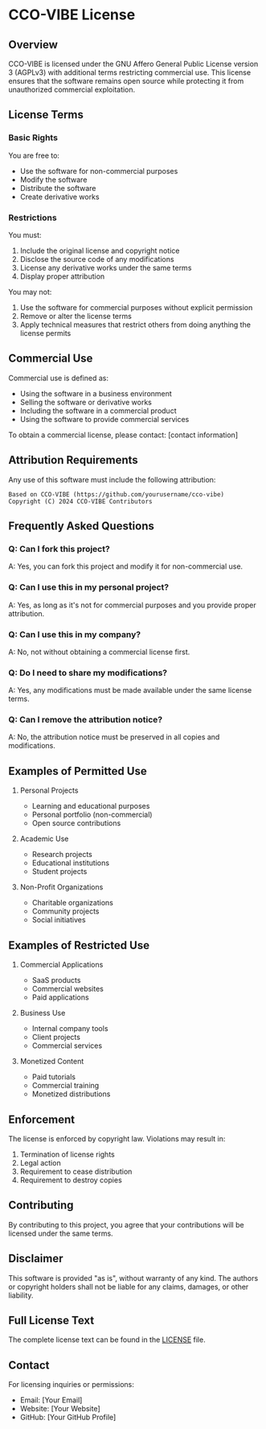 # CCO-VIBE License

## Overview

CCO-VIBE is licensed under the GNU Affero General Public License version 3 (AGPLv3) with additional terms restricting commercial use. This license ensures that the software remains open source while protecting it from unauthorized commercial exploitation.

## License Terms

### Basic Rights

You are free to:
- Use the software for non-commercial purposes
- Modify the software
- Distribute the software
- Create derivative works

### Restrictions

You must:
1. Include the original license and copyright notice
2. Disclose the source code of any modifications
3. License any derivative works under the same terms
4. Display proper attribution

You may not:
1. Use the software for commercial purposes without explicit permission
2. Remove or alter the license terms
3. Apply technical measures that restrict others from doing anything the license permits

## Commercial Use

Commercial use is defined as:
- Using the software in a business environment
- Selling the software or derivative works
- Including the software in a commercial product
- Using the software to provide commercial services

To obtain a commercial license, please contact: [contact information]

## Attribution Requirements

Any use of this software must include the following attribution:
```
Based on CCO-VIBE (https://github.com/yourusername/cco-vibe)
Copyright (C) 2024 CCO-VIBE Contributors
```

## Frequently Asked Questions

### Q: Can I fork this project?
A: Yes, you can fork this project and modify it for non-commercial use.

### Q: Can I use this in my personal project?
A: Yes, as long as it's not for commercial purposes and you provide proper attribution.

### Q: Can I use this in my company?
A: No, not without obtaining a commercial license first.

### Q: Do I need to share my modifications?
A: Yes, any modifications must be made available under the same license terms.

### Q: Can I remove the attribution notice?
A: No, the attribution notice must be preserved in all copies and modifications.

## Examples of Permitted Use

1. Personal Projects
   - Learning and educational purposes
   - Personal portfolio (non-commercial)
   - Open source contributions

2. Academic Use
   - Research projects
   - Educational institutions
   - Student projects

3. Non-Profit Organizations
   - Charitable organizations
   - Community projects
   - Social initiatives

## Examples of Restricted Use

1. Commercial Applications
   - SaaS products
   - Commercial websites
   - Paid applications

2. Business Use
   - Internal company tools
   - Client projects
   - Commercial services

3. Monetized Content
   - Paid tutorials
   - Commercial training
   - Monetized distributions

## Enforcement

The license is enforced by copyright law. Violations may result in:
1. Termination of license rights
2. Legal action
3. Requirement to cease distribution
4. Requirement to destroy copies

## Contributing

By contributing to this project, you agree that your contributions will be licensed under the same terms.

## Disclaimer

This software is provided "as is", without warranty of any kind. The authors or copyright holders shall not be liable for any claims, damages, or other liability.

## Full License Text

The complete license text can be found in the [LICENSE](LICENSE) file.

## Contact

For licensing inquiries or permissions:
- Email: [Your Email]
- Website: [Your Website]
- GitHub: [Your GitHub Profile] 